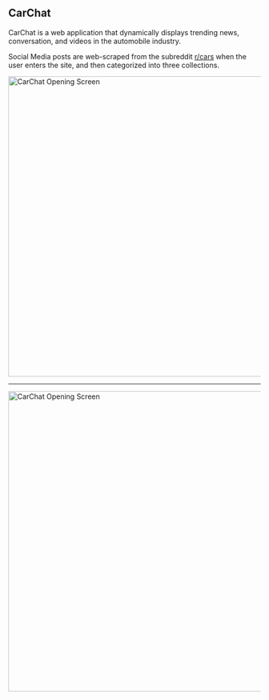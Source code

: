## CarChat

CarChat is a web application that dynamically displays trending news, conversation, and videos in the automobile industry.

Social Media posts are web-scraped from the subreddit [r/cars](https://www.reddit.com/r/cars/) when the user enters the site, and then categorized into three collections.

<img 
    src="https://user-images.githubusercontent.com/90867690/209488314-87eb7619-5f5e-494f-9216-3601c6bc6f66.png"
    width="600px"
    alt="CarChat Opening Screen"
  />

<hr>

<img 
    src="https://user-images.githubusercontent.com/90867690/209488668-b753e600-ec47-4ac9-a738-b4047d1f7309.png"
    width="600px"
    alt="CarChat Opening Screen"
  />
